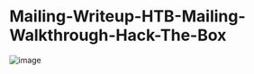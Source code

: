 # Mailing-Writeup-HTB-Mailing-Walkthrough-Hack-The-Box
![image](https://github.com/user-attachments/assets/5e5c7212-61f1-445e-9850-b00c5d244e2c)

